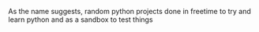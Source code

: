 As the name suggests, random python projects done in freetime to try and learn python and as a sandbox to test things 
